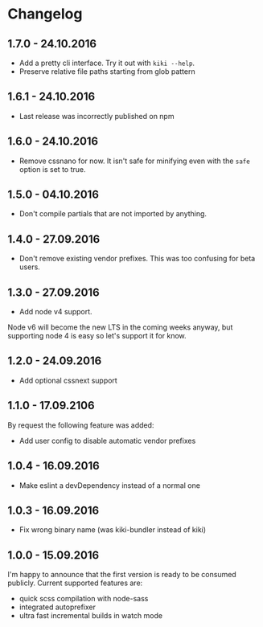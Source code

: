 # Changelog

## 1.7.0 - 24.10.2016

- Add a pretty cli interface. Try it out with `kiki --help`.
- Preserve relative file paths starting from glob pattern

## 1.6.1 - 24.10.2016

- Last release was incorrectly published on npm

## 1.6.0 - 24.10.2016

- Remove cssnano for now. It isn't safe for minifying even with the `safe` option is set to true.

## 1.5.0 - 04.10.2016

- Don't compile partials that are not imported by anything.

## 1.4.0 - 27.09.2016

- Don't remove existing vendor prefixes. This was too confusing for beta users.

## 1.3.0 - 27.09.2016

- Add node v4 support.

Node v6 will become the new LTS in the coming weeks anyway, but supporting node 4 is easy
so let's support it for know.

## 1.2.0 - 24.09.2016

- Add optional cssnext support

## 1.1.0 - 17.09.2106

By request the following feature was added:

- Add user config to disable automatic vendor prefixes

## 1.0.4 - 16.09.2016

- Make eslint a devDependency instead of a normal one

## 1.0.3 - 16.09.2016

- Fix wrong binary name (was kiki-bundler instead of kiki)

## 1.0.0 - 15.09.2016

I'm happy to announce that the first version is ready to be consumed publicly. Current supported features are:

- quick scss compilation with node-sass
- integrated autoprefixer
- ultra fast incremental builds in watch mode
